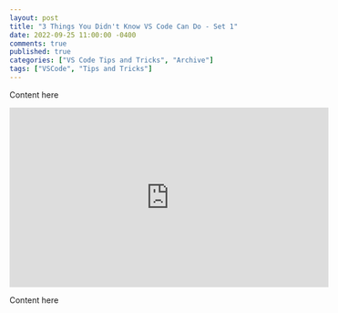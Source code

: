 ```yaml
---
layout: post
title: "3 Things You Didn't Know VS Code Can Do - Set 1"
date: 2022-09-25 11:00:00 -0400
comments: true
published: true
categories: ["VS Code Tips and Tricks", "Archive"]
tags: ["VSCode", "Tips and Tricks"]
---
```


Content here

<div class="video-container">
    <iframe width="560" height="315" src="https://www.youtube.com/embed/dwBgIxgXlFU" title="YouTube video player" frameborder="0" allow="accelerometer; autoplay; clipboard-write; encrypted-media; gyroscope; picture-in-picture" allowfullscreen></iframe>
</div>

Content here
